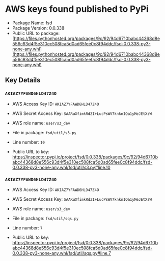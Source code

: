# AWS keys found published to PyPi

* Package Name: fsd
* Package Version: 0.0.338
* Public URL to package: [https://files.pythonhosted.org/packages/9c/92/94d6710babc44368d8e556c93d4f5e310ec508fca5d0ad65fee0c8f94ddc/fsd-0.0.338-py3-none-any.whl](https://files.pythonhosted.org/packages/9c/92/94d6710babc44368d8e556c93d4f5e310ec508fca5d0ad65fee0c8f94ddc/fsd-0.0.338-py3-none-any.whl)

## Key Details

### `AKIAZ7YFAWD6HLD47Z4O`

* AWS Access Key ID: `AKIAZ7YFAWD6HLD47Z4O`
* AWS Secret Access Key: `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` 
* AWS role name: `user/s3_dev`
* File in package: `fsd/util/s3.py`
* Line number: `10`

* Public URL to key: https://inspector.pypi.io/project/fsd/0.0.338/packages/9c/92/94d6710babc44368d8e556c93d4f5e310ec508fca5d0ad65fee0c8f94ddc/fsd-0.0.338-py3-none-any.whl/fsd/util/s3.py#line.10



### `AKIAZ7YFAWD6HLD47Z4O`

* AWS Access Key ID: `AKIAZ7YFAWD6HLD47Z4O`
* AWS Secret Access Key: `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` 
* AWS role name: `user/s3_dev`
* File in package: `fsd/util/sqs.py`
* Line number: `7`

* Public URL to key: https://inspector.pypi.io/project/fsd/0.0.338/packages/9c/92/94d6710babc44368d8e556c93d4f5e310ec508fca5d0ad65fee0c8f94ddc/fsd-0.0.338-py3-none-any.whl/fsd/util/sqs.py#line.7



